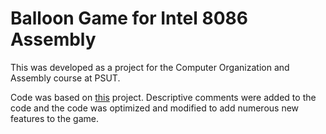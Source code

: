 # Balloon Game for Intel 8086 Assembly
This was developed as a project for the Computer Organization and Assembly course at PSUT. 

Code was based on [this](https://github.com/Rezve/8086-Microprocessor-Game-in-Assembly-Language) project.
Descriptive comments were added to the code and the code was optimized and modified to add numerous new features to the game.
